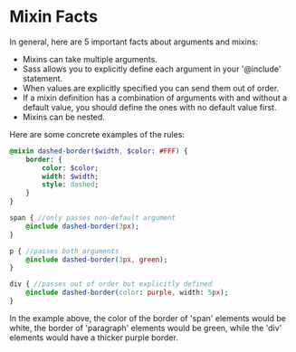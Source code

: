 # Mixin Facts

In general, here are 5 important facts about arguments and mixins:

- Mixins can take multiple arguments.
- Sass allows you to explicitly define each argument in your '@include' statement.
- When values are explicitly specified you can send them out of order.
- If a mixin definition has a combination of arguments with and without a default value, you should define the ones with no default value first.
- Mixins can be nested.

Here are some concrete examples of the rules:

```sass
@mixin dashed-border($width, $color: #FFF) {
    border: {
        color: $color;
        width: $width;
        style: dashed;
    }
}

span { //only passes non-default argument
    @include dashed-border(3px);
}

p { //passes both arguments
    @include dashed-border(3px, green);
}

div { //passes out of order but explicitly defined
    @include dashed-border(color: purple, width: 5px);
}
```

In the example above, the color of the border of 'span' elements would be white, the border of 'paragraph' elements would be green, while the 'div' elements would have a thicker purple border.
